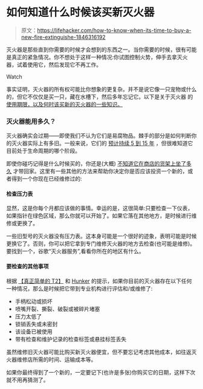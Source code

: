 # 如何知道什么时候该买新灭火器

> 原文：<https://lifehacker.com/how-to-know-when-its-time-to-buy-a-new-fire-extinguishe-1846316192>

灭火器是那些直到你需要的时候才会想到的东西之一。当你需要的时候，很有可能是真正的紧急情况。你不想处于这样一种情况:你试图控制火势，伸手去拿灭火器，试着使用它，然后发现它不再工作。

Watch

事实证明，灭火器的所有权可能比你想象的更复杂。并不是说它像一只宠物或什么的，但它不仅仅是买一只，藏在水槽下，然后多年忘记它。以下是关于灭火器 的 [使用期限，以及何时该买新的灭火器的一些知识。](https://www.hunker.com/13719398/how-long-do-fire-extinguishers-last)

### 灭火器能用多久？

灭火器确实会过期——即使我们不认为它们是易腐物品。棘手的部分是如何判断你的灭火器实际上有多旧。一般来说，它们的 [预计持续 5 到 15 年](https://www.hunker.com/13719398/how-long-do-fire-extinguishers-last) ，但很难知道它目前处于生命周期的哪个阶段。

即使你碰巧记得是什么时候买的，你还是(大概) [不知道它在商店的货架上坐了多久](https://www.hunker.com/13719398/how-long-do-fire-extinguishers-last) 才带回家。这里有一些其他的方法来帮助你决定你是否应该投资一个新的，或者得到一个你现在已经维修过的:

#### 检查压力表

显然，这是你每个月都应该做的事情。幸运的是，这很简单:只要检查一下仪表，如果指针在绿色区域，那么你就可以开始了。如果它落在其他地方，是时候进行维修或更换了。

一些旧型号的灭火器没有压力表。这本身可能是一个很好的迹象，表明可能是时候更换它了。否则，你可以把它拿到专门维修灭火器的地方去检查(也可能是维修)。要找到一个，谷歌“灭火器服务”,看看你所在的地区有什么。

#### 要检查的其他事项

根据 [【真正简单的 T2】](https://www.realsimple.com/work-life/technology/safety-family/when-to-replace-a-fire-extinguisher) 和 [Hunker](https://www.hunker.com/13719398/how-long-do-fire-extinguishers-last) 的提示，如果你目前的灭火器存在以下任何一种情况，那么是时候把它带到专业机构进行评估和/或维修了:

*   手柄松动或损坏
*   喷嘴开裂、撕裂、破裂或被碎片堵塞
*   压力太低了
*   锁销丢失或未密封
*   该设备已被使用
*   带有检查和维护记录的检查标签或悬挂标签丢失

虽然维修旧灭火器可能比购买新灭火器便宜，但不要忘记考虑其他成本，如往返灭火器维修店所需的时间、运输成本等。

如果你最终得到了一个新的，一定要记下(也许是多张)你购买它的日期，这样下次就不用再猜测了。
